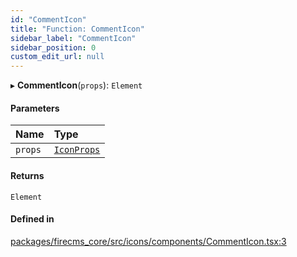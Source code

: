```yaml
---
id: "CommentIcon"
title: "Function: CommentIcon"
sidebar_label: "CommentIcon"
sidebar_position: 0
custom_edit_url: null
---
```


▸ **CommentIcon**(`props`): `Element`

#### Parameters

| Name | Type |
| :------ | :------ |
| `props` | [`IconProps`](../types/IconProps.md) |

#### Returns

`Element`

#### Defined in

[packages/firecms_core/src/icons/components/CommentIcon.tsx:3](https://github.com/FireCMSco/firecms/blob/d45f3739/packages/firecms_core/src/icons/components/CommentIcon.tsx#L3)
